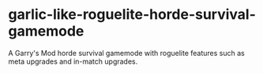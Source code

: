 # garlic-like-roguelite-horde-survival-gamemode
A Garry's Mod horde survival gamemode with roguelite features such as meta upgrades and in-match upgrades.
